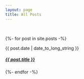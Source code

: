 ```yaml
---
layout: page
title: All Posts
---
```


<br/>

 {%- for post in site.posts -%}
  <article>
    <time datetime="{{ post.date | date: "%Y-%m-%d" }}">{{ post.date | date_to_long_string }}</time>
    <h5>
      <a href="{{ site.baseurl }}{{ post.url }}">
        {{ post.title }}
      </a>
    </h5>
  </article>
{%- endfor -%}
